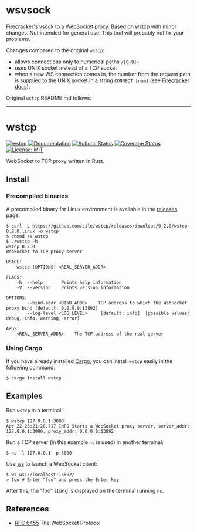 # wsvsock

Firecracker's vsock to a WebSocket proxy. Based on [wstcp](https://github.com/sile/wstcp) with minor changes. Not intended for general use. This tool will probably not fix your problems.

Changes compared to the original `wstcp`:

- allows connections only to numerical paths `/[0-9]+`
- uses UNIX socket instead of a TCP socket
- when a new WS connection comes in, the number from the request path is supplied to the UNIX socket in a string `CONNECT [num]` (see [Firecracker docs](https://github.com/firecracker-microvm/firecracker/blob/main/docs/vsock.md)).


Original `wstcp` README.md follows:

----

wstcp
=====

[![wstcp](https://img.shields.io/crates/v/wstcp.svg)](https://crates.io/crates/wstcp)
[![Documentation](https://docs.rs/wstcp/badge.svg)](https://docs.rs/wstcp)
[![Actions Status](https://github.com/sile/wstcp/workflows/CI/badge.svg)](https://github.com/sile/wstcp/actions)
[![Coverage Status](https://coveralls.io/repos/github/sile/wstcp/badge.svg?branch=main)](https://coveralls.io/github/sile/wstcp?branch=main)
[![License: MIT](https://img.shields.io/badge/license-MIT-blue.svg)](LICENSE)

WebSocket to TCP proxy written in Rust.

Install
--------

### Precompiled binaries

A precompiled binary for Linux environment is available in the [releases] page.

```console
$ curl -L https://github.com/sile/wstcp/releases/download/0.2.0/wstcp-0.2.0.linux -o wstcp
$ chmod +x wstcp
$ ./wstcp -h
wstcp 0.2.0
WebSocket to TCP proxy server

USAGE:
    wstcp [OPTIONS] <REAL_SERVER_ADDR>

FLAGS:
    -h, --help       Prints help information
    -V, --version    Prints version information

OPTIONS:
        --bind-addr <BIND_ADDR>    TCP address to which the WebSocket proxy bind [default: 0.0.0.0:13892]
        --log-level <LOG_LEVEL>     [default: info]  [possible values: debug, info, warning, error]

ARGS:
    <REAL_SERVER_ADDR>    The TCP address of the real server
```

### Using Cargo

If you have already installed [Cargo][cargo], you can install `wstcp` easily in the following command:

```console
$ cargo install wstcp
```

[cargo]: https://doc.rust-lang.org/cargo/
[releases]: https://github.com/sile/wstcp/releases

Examples
---------

Run `wstcp` in a terminal:

```console
$ wstcp 127.0.0.1:3000
Apr 22 23:21:20.717 INFO Starts a WebSocket proxy server, server_addr: 127.0.0.1:3000, proxy_addr: 0.0.0.0:13892
```

Run a TCP server (in this example `nc` is used) in another terminal:

```console
$ nc -l 127.0.0.1 -p 3000
```

Use [ws](https://github.com/hashrocket/ws) to launch a WebSocket client:

```console
$ ws ws://localhost:13892/
> foo # Enter "foo" and press the Enter key
```

After this, the "foo" string is displayed on the terminal running `nc`.

References
----------

- [RFC 6455] The WebSocket Protocol

[RFC 6455]: https://tools.ietf.org/html/rfc6455

